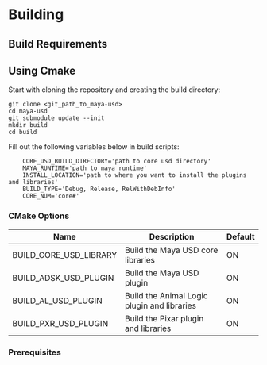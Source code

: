 # Building

## Build Requirements

## Using Cmake

Start with cloning the repository and creating the build directory:

```
git clone <git_path_to_maya-usd>
cd maya-usd
git submodule update --init
mkdir build
cd build
```

Fill out the following variables below in build scripts:

```
	CORE_USD_BUILD_DIRECTORY='path to core usd directory'
	MAYA_RUNTIME='path to maya runtime'
	INSTALL_LOCATION='path to where you want to install the plugins and libraries'
	BUILD_TYPE='Debug, Release, RelWithDebInfo'
	CORE_NUM='core#'
```

### CMake Options

Name                    | Description                                  | Default
---                     | ---                                          | ---
BUILD_CORE_USD_LIBRARY  | Build the Maya USD core libraries            | ON
BUILD_ADSK_USD_PLUGIN   | Build the Maya USD plugin                    | ON
BUILD_AL_USD_PLUGIN     | Build the Animal Logic plugin and libraries  | ON
BUILD_PXR_USD_PLUGIN    | Build the Pixar plugin and libraries         | ON

### Prerequisites
